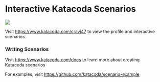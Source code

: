 # Interactive Katacoda Scenarios

[![](http://shields.katacoda.com/katacoda/cravi47/count.svg)](https://www.katacoda.com/cravi47 "Get your profile on Katacoda.com")

Visit https://www.katacoda.com/cravi47 to view the profile and interactive scenarios

### Writing Scenarios
Visit https://www.katacoda.com/docs to learn more about creating Katacoda scenarios

For examples, visit https://github.com/katacoda/scenario-example
